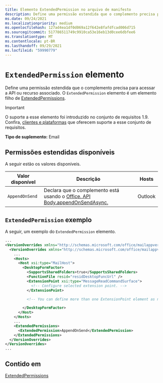 ```yaml
---
title: Elemento ExtendedPermission no arquivo de manifesto
description: Define uma permissão estendida que o complemento precisa para acessar a API ou recurso associado.
ms.date: 09/24/2021
ms.localizationpriority: medium
ms.openlocfilehash: 127ad4ea1df0d069a12f642e8fafdfcad006d715
ms.sourcegitcommit: 517786511749c9910ca53e16eb13d0cee6dbfee6
ms.translationtype: MT
ms.contentlocale: pt-BR
ms.lasthandoff: 09/29/2021
ms.locfileid: "59990779"
---
```

# <a name="extendedpermission-element"></a>`ExtendedPermission` elemento

Define uma permissão estendida que o complemento precisa para acessar a API ou recurso associado. O `ExtendedPermission` elemento é um elemento filho de [ExtendedPermissions](extendedpermissions.md).

> [!IMPORTANT]
> O suporte a esse elemento foi introduzido no conjunto de requisitos 1.9. Confira, [clientes e plataformas](../../reference/requirement-sets/outlook-api-requirement-sets.md#requirement-sets-supported-by-exchange-servers-and-outlook-clients) que oferecem suporte a esse conjunto de requisitos.

**Tipo de suplemento:** Email

## <a name="available-extended-permissions"></a>Permissões estendidas disponíveis

A seguir estão os valores disponíveis.

|Valor disponível|Descrição|Hosts|
|---|---|---|
|`AppendOnSend`|Declara que o complemento está usando o [Office. API Body.appendOnSendAsync.](/javascript/api/outlook/office.body?view=outlook-js-preview&preserve-view=true#appendOnSendAsync_data__options__callback_)|Outlook|

## <a name="extendedpermission-example"></a>`ExtendedPermission` exemplo

A seguir, um exemplo do `ExtendedPermission` elemento.

```XML
...
<VersionOverrides xmlns="http://schemas.microsoft.com/office/mailappversionoverrides" xsi:type="VersionOverridesV1_0">
  <VersionOverrides xmlns="http://schemas.microsoft.com/office/mailappversionoverrides/1.1" xsi:type="VersionOverridesV1_1">
    ...
    <Hosts>
      <Host xsi:type="MailHost">
        <DesktopFormFactor>
          <SupportsSharedFolders>true</SupportsSharedFolders>
          <FunctionFile resid="residDesktopFuncUrl" />
          <ExtensionPoint xsi:type="MessageReadCommandSurface">
            <!-- Configure selected extension point. -->
          </ExtensionPoint>

          <!-- You can define more than one ExtensionPoint element as needed. -->

        </DesktopFormFactor>
      </Host>
    </Hosts>
    ...
    <ExtendedPermissions>
      <ExtendedPermission>AppendOnSend</ExtendedPermission>
    </ExtendedPermissions>
  </VersionOverrides>
</VersionOverrides>
...
```

## <a name="contained-in"></a>Contido em

[ExtendedPermissions](extendedpermissions.md)
